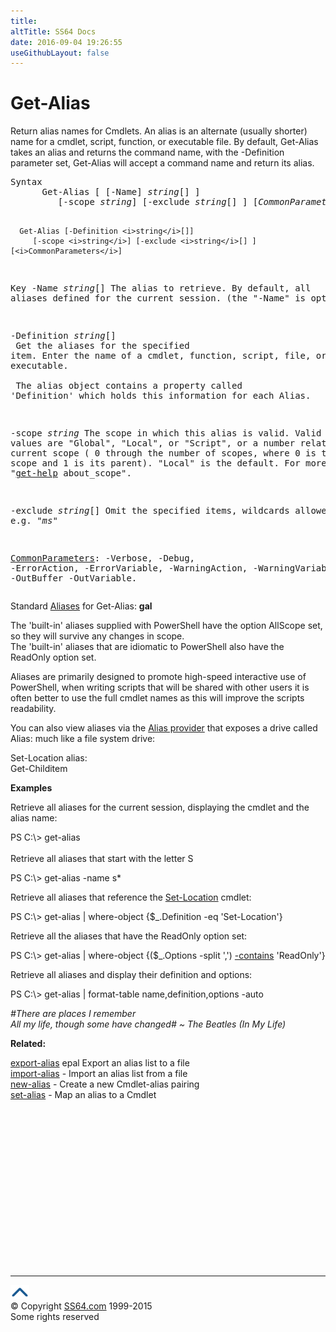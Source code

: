 ```yaml
---
title:
altTitle: SS64 Docs
date: 2016-09-04 19:26:55
useGithubLayout: false
---
```

<!-- #BeginLibraryItem "/Library/head_ps.lbi" --><!-- #EndLibraryItem --><h1>Get-Alias</h1> 
<p>Return alias names for Cmdlets. An alias is an alternate (usually shorter) name for a cmdlet, script, function, or executable file. By default, Get-Alias takes an alias and returns the command name, 
with the <span class="code">-Definition</span> parameter set, Get-Alias
will accept a command name and return its alias.</p>
<pre>Syntax
      Get-Alias [ [-Name] <i>string</i>[] ]
         [-scope <i>string</i>] [-exclude <i>string</i>[] ] [<i>CommonParameters</i>]

      Get-Alias [-Definition <i>string</i>[]]
         [-scope <i>string</i>] [-exclude <i>string</i>[] ] [<i>CommonParameters</i>]

Key
   -Name <i>string</i>[]
       The alias to retrieve. By default, all aliases defined for the current session.
       (the "-Name" is optional)

   -Definition <i>string</i>[]<br>       Get the aliases for the specified item.
       Enter the name of a cmdlet, function, script, file, or executable.<br><br>       The alias object contains a property called 'Definition' which
       holds this information for each Alias.

   -scope <i>string</i>
       The scope in which this alias is valid. 
       Valid values are "Global", "Local", or "Script", or a number relative
       to the current scope ( 0 through the number of scopes, where 0 is the
       current scope and 1 is its parent). "Local" is the default.
       For more, type "<a href="get-help.html">get-help</a> about_scope".

   -exclude <i>string</i>[]
       Omit the specified items, wildcards allowed e.g. "*ms*"

   <a href="common.html">CommonParameters</a>:
       -Verbose, -Debug, -ErrorAction, -ErrorVariable, -WarningAction, -WarningVariable,
       -OutBuffer -OutVariable.</pre>
<p>Standard <a href="get-alias.html">Aliases</a> for Get-Alias:<span class="code"> <b>gal</b></span></p>
<p>The 'built-in' aliases supplied with PowerShell have the option <span class="code">AllScope</span> set, so they will survive any changes in scope.<br>
The 'built-in' aliases that are idiomatic to PowerShell also have the <span class="code">ReadOnly</span> option set.</p>
<p>Aliases are primarily designed to promote high-speed interactive use of PowerShell, when writing scripts that will be shared with other users it is often better to use the full cmdlet names as this will improve the scripts readability.</p>
<p>You can also   view  aliases via the <a href="syntax-env.html">Alias provider</a> that exposes a drive called <span class="code">Alias:</span> much like a file system drive:</p>
<p class="code">Set-Location alias:<br>
Get-Childitem</p>
<p><b>Examples</b></p>
<p>Retrieve all aliases for the current session, displaying the cmdlet and the alias name:</p>
<p><span class="code">PS C:\&gt; get-alias</span><br>
<br>
Retrieve all aliases that start with the letter S</p>
<p class="code">PS C:\&gt; get-alias -name s*</p>
<p>Retrieve all aliases that reference the <span class="code"><a href="set-location.html">Set-Location</a></span> cmdlet:</p>
<p class="code">PS C:\&gt; get-alias | where-object {$_.Definition -eq 'Set-Location'}</p>
<p>Retrieve all the aliases that have the ReadOnly option set:</p>
<p class="code">PS C:\&gt; get-alias | where-object {($_.Options -split ',') <a href="contains.html">-contains</a> 'ReadOnly'}</p>
<p>Retrieve all  aliases and display their definition and options:</p>
<p class="code">PS C:\&gt; get-alias | format-table name,definition,options -auto</p>
<p class="quote"><i>#There are places I remember <br>
All my life, though some have changed# ~ The Beatles (In My Life) </i></p>
<p><b>Related:</b></p>
<p>  <a href="export-alias.html">export-alias</a> epal Export an alias list to a file<br>
<a href="import-alias.html">import-alias</a> - Import an alias list from a file<br>
<a href="new-alias.html">new-alias</a> - Create a new Cmdlet-alias pairing<br>
<a href="set-alias.html">set-alias</a> - Map an alias to a Cmdlet</p><!-- #BeginLibraryItem "/Library/foot_ps.lbi" --><p><script async="" src="//pagead2.googlesyndication.com/pagead/js/adsbygoogle.js"></script>
<!-- PowerShell300 -->
<ins class="adsbygoogle" style="display:inline-block;width:300px;height:250px" data-ad-client="ca-pub-6140977852749469" data-ad-slot="6253539900"></ins>
<script>
(adsbygoogle = window.adsbygoogle || []).push({});
</script></p>
<hr>
<div id="bl" class="footer"><a href="#"><img src="../images/top.png" width="30" height="22" alt="Back to the Top"></a></div>
<div id="br" class="footer, tagline">© Copyright <a href="http://ss64.com/">SS64.com</a> 1999-2015<br>
Some rights reserved</div><!-- #EndLibraryItem -->
